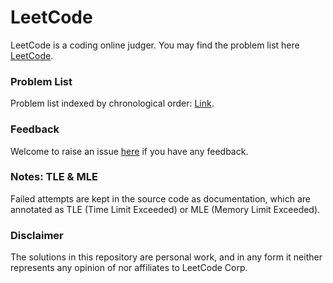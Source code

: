 # LeetCode
LeetCode is a coding online judger. You may find the problem list here [LeetCode](https://leetcode.com/problemset/algorithms/).  

### Problem List
Problem list indexed by chronological order: [Link](http://deepreader.io/LeetCode/problem_list.html).

### Feedback
Welcome to raise an issue [here](https://github.com/algorhythms/LeetCode/issues) if you have any feedback.

### Notes: TLE & MLE
Failed attempts are kept in the source code as documentation, which are annotated as TLE (Time Limit Exceeded) or MLE (Memory Limit Exceeded).

### Disclaimer
The solutions in this repository are personal work, and in any form it neither represents any opinion of nor affiliates to LeetCode Corp.   
